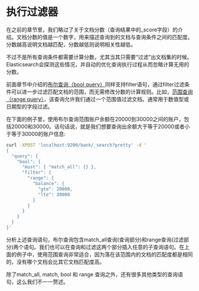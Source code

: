 # 执行过滤器

在之前的章节里，我们略过了关于文档分数（查询结果中的\_score字段）的介绍。文档分数的值是一个数字，用来描述查询到的文档与查询条件之间的匹配度。分数越高说明文档越匹配，分数越低则说明相关性越低。

不过不是所有查询条件都需要计算分数，尤其当其只需要“过滤”出文档集的时候。Elasticsearch会探测这些情况，并自动的优化查询执行过程从而忽略计算无用的分数。

前面章节中介绍的[布尔查询（bool query）](/query-dsl/compound-queries/bool-query.md)同样支持filter语句，通过filter过滤条件可以进一步过滤匹配文档的范围，而无需修改分数的计算规则。比如，[范围查询（range query）](/query-dsl/term-level-query/range-query.md)，该查询允许我们通过一个范围值过滤文档。通常用于数值型或日期型的字段过滤。

在下面的例子里，使用布尔查询范围账户余额在20000到30000之间的账户，包括20000和30000。话句话说，就是我们想要查询出余额大于等于20000或者小于等于30000的账户信息:

```bash
curl -XPOST 'localhost:9200/bank/_search?pretty' -d '
{
  "query": {
    "bool": {
      "must": { "match_all": {} },
      "filter": {
        "range": {
          "balance": {
            "gte": 20000,
            "lte": 30000
          }
        }
      }
    }
  }
}'
```

分析上述查询语句，布尔查询包含match\_all查询\(查询部分\)和range查询\(过滤部分\)两个语句。我们也可以在查询和过滤这两个部分插入任意的子查询语句。在上面的例子中，使用范围查询非常适合，因为落在该范围内的文档的匹配度都是相同的，没有哪个文档会比其它文档匹配度高。

除了match\_all, match, bool 和 range 查询之外，还有很多其他类型的查询语句，这么我们不一一赘述。


